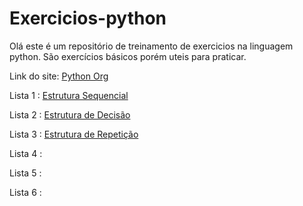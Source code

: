 # Exercicios-python

Olá este é um repositório de treinamento de exercicios na linguagem python.
São exercícios básicos porém uteis para praticar. 




Link do site:
[Python Org](https://wiki.python.org.br/ListaDeExercicios)

Lista 1 :
[Estrutura Sequencial](https://wiki.python.org.br/EstruturaSequencial)

Lista 2 :
[Estrutura de Decisão](https://wiki.python.org.br/EstruturaDeDecisao)

Lista 3 :
[Estrutura de Repetição](https://wiki.python.org.br/EstruturaDeRepeticao)

Lista 4 :
[]()

Lista 5 :
[]()

Lista 6 :
[]()
